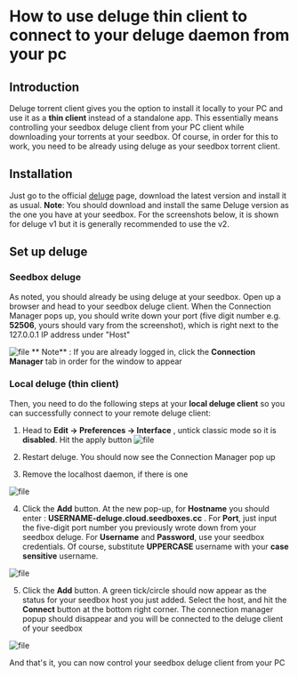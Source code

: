 # How to use deluge thin client to connect to your deluge daemon from your pc

## Introduction

Deluge torrent client gives you the option to install it locally to your PC and use it as a **thin client** instead of a standalone app. This essentially means controlling your seedbox deluge client from your PC client while downloading your torrents at your seedbox. Of course, in order for this to work, you need to be already using deluge as your seedbox torrent client.

## Installation
Just go to the official [deluge](https://dev.deluge-torrent.org/wiki/Download) page, download the latest version and install it as usual.
**Note**: You should download and install the same Deluge version as the one you have at your seedbox. For the screenshots below, it is shown for deluge v1 but it is generally recommended to use the v2.

## Set up deluge

### Seedbox deluge
As noted, you should already be using deluge at your seedbox. Open up a browser and head to your seedbox deluge client. When the Connection Manager pops up, you should write down your port (five digit number e.g. **52506**, yours should vary from the screenshot), which is right next to the 127.0.0.1 IP address under "Host"

![file](https://rapiddot-support-community-uploads.s3.amazonaws.com/uploads/image-1604929820983.jpg)
** Note** : If you are already logged in, click the **Connection Manager** tab in order for the window to appear

### Local deluge (thin client)
Then, you need to do the following steps at your **local deluge client** so you can successfully connect to your remote deluge client:
1) Head to **Edit -> Preferences -> Interface** , untick classic mode so it is **disabled**. Hit the apply button
![file](https://rapiddot-support-community-uploads.s3.amazonaws.com/uploads/image-1604929419176.png)

2) Restart deluge. You should now see the Connection Manager pop up

3) Remove the localhost daemon, if there is one

![file](https://rapiddot-support-community-uploads.s3.amazonaws.com/uploads/image-1604929600908.png)

4) Click the **Add** button. At the new pop-up, for **Hostname** you should enter : **USERNAME-deluge.cloud.seedboxes.cc** . For **Port**, just input the five-digit port number you previously wrote down from your seedbox deluge. For **Username** and **Password**, use your seedbox credentials. Of course, substitute **UPPERCASE** username with your **case sensitive** username.

![file](https://rapiddot-support-community-uploads.s3.amazonaws.com/uploads/image-1686894071300.38.31.jpg)

5) Click the **Add** button. A green tick/circle should now appear as the status for your seedbox host you just added. Select the host, and hit the **Connect** button at the bottom right corner. The connection manager popup should disappear and you will be connected to the deluge client of your seedbox

![file](https://rapiddot-support-community-uploads.s3.amazonaws.com/uploads/image-1604931010995.png)

And that's it, you can now control your seedbox deluge client from your PC